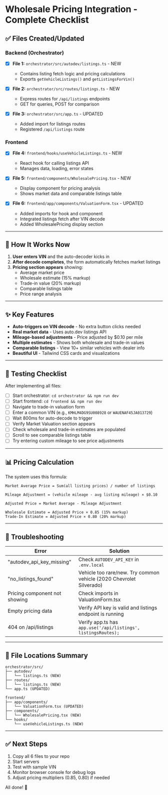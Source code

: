 # Wholesale Pricing Integration - Complete Checklist

## ✅ Files Created/Updated

### Backend (Orchestrator)

- [x] **File 1:** `orchestrator/src/autodev/listings.ts` - NEW
  - Contains listing fetch logic and pricing calculations
  - Exports `getVehicleListings()` and `getListingsForVin()`

- [x] **File 2:** `orchestrator/src/routes/listings.ts` - NEW
  - Express routes for `/api/listings` endpoints
  - GET for queries, POST for comparison

- [x] **File 3:** `orchestrator/src/app.ts` - UPDATED
  - Added import for listings routes
  - Registered `/api/listings` route

### Frontend

- [x] **File 4:** `frontend/hooks/useVehicleListings.ts` - NEW
  - React hook for calling listings API
  - Manages data, loading, error states

- [x] **File 5:** `frontend/components/WholesalePricing.tsx` - NEW
  - Display component for pricing analysis
  - Shows market data and comparable listings table

- [x] **File 6:** `frontend/app/components/ValuationForm.tsx` - UPDATED
  - Added imports for hook and component
  - Integrated listings fetch after VIN decode
  - Added WholesalePricing display section

---

## 🚀 How It Works Now

1. **User enters VIN** and the auto-decoder kicks in
2. **After decode completes**, the form automatically fetches market listings
3. **Pricing section appears** showing:
   - Average market price
   - Wholesale estimate (15% markup)
   - Trade-in value (20% markup)
   - Comparable listings table
   - Price range analysis

---

## ✨ Key Features

- **Auto-triggers on VIN decode** - No extra button clicks needed
- **Real market data** - Uses auto.dev listings API
- **Mileage-based adjustments** - Price adjusted by $0.10 per mile
- **Multiple estimates** - Shows both wholesale and trade-in values
- **Comparable listings** - View 10+ similar vehicles with dealer info
- **Beautiful UI** - Tailwind CSS cards and visualizations

---

## 🧪 Testing Checklist

After implementing all files:

- [ ] Start orchestrator: `cd orchestrator && npm run dev`
- [ ] Start frontend: `cd frontend && npm run dev`
- [ ] Navigate to trade-in valuation form
- [ ] Enter a common VIN (e.g., `KMHLM4DG9SU008928` or `WAUENAF45JA013729`)
- [ ] Wait 800ms for auto-decode to trigger
- [ ] Verify Market Valuation section appears
- [ ] Check wholesale and trade-in estimates are populated
- [ ] Scroll to see comparable listings table
- [ ] Try entering custom mileage to see price adjustments

---

## 📊 Pricing Calculation

The system uses this formula:

```
Market Average Price = Sum(all listing prices) / number of listings

Mileage Adjustment = (vehicle mileage - avg listing mileage) × $0.10

Adjusted Price = Market Average - Mileage Adjustment

Wholesale Estimate = Adjusted Price × 0.85 (15% markup)
Trade-In Estimate = Adjusted Price × 0.80 (20% markup)
```

---

## 🐛 Troubleshooting

| Error | Solution |
|-------|----------|
| "autodev_api_key_missing" | Check `AUTODEV_API_KEY` in `.env.local` |
| "no_listings_found" | Vehicle too rare/new. Try common vehicle (2020 Chevrolet Silverado) |
| Pricing component not showing | Check imports in ValuationForm.tsx |
| Empty pricing data | Verify API key is valid and listings endpoint is running |
| 404 on /api/listings | Verify app.ts has `app.use('/api/listings', listingsRoutes);` |

---

## 📁 File Locations Summary

```
orchestrator/src/
├── autodev/
│   └── listings.ts (NEW)
├── routes/
│   └── listings.ts (NEW)
└── app.ts (UPDATED)

frontend/
├── app/components/
│   └── ValuationForm.tsx (UPDATED)
├── components/
│   └── WholesalePricing.tsx (NEW)
└── hooks/
    └── useVehicleListings.ts (NEW)
```

---

## ✅ Next Steps

1. Copy all 6 files to your repo
2. Start servers
3. Test with sample VIN
4. Monitor browser console for debug logs
5. Adjust pricing multipliers (0.85, 0.80) if needed

All done! 🎉
